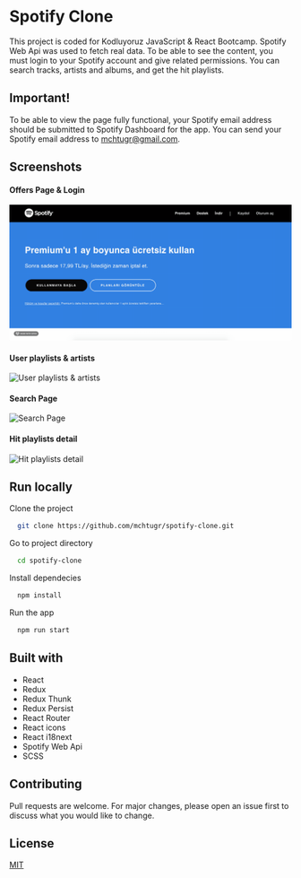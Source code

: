 # Spotify Clone

This project is coded for Kodluyoruz JavaScript & React Bootcamp.
Spotify Web Api was used to fetch real data.
To be able to see the content, you must login to your Spotify account and give related permissions.
You can search tracks, artists and albums, and get the hit playlists.

## Important!

To be able to view the page fully functional, your Spotify email address should be submitted to Spotify Dashboard for the app. You can send your Spotify email address to mchtugr@gmail.com.

## Screenshots

#### Offers Page & Login

![Offers Page & Login](ss/offers.gif)

#### User playlists & artists

![User playlists & artists](ss/collections.gif)

#### Search Page

![Search Page](ss/search.gif)

#### Hit playlists detail

![Hit playlists detail](ss/playlists.gif)

## Run locally

Clone the project

```bash
  git clone https://github.com/mchtugr/spotify-clone.git
```

Go to project directory

```bash
  cd spotify-clone
```

Install dependecies

```bash
  npm install
```

Run the app

```bash
  npm run start
```

## Built with

- React
- Redux
- Redux Thunk
- Redux Persist
- React Router
- React icons
- React i18next
- Spotify Web Api
- SCSS

## Contributing

Pull requests are welcome.
For major changes, please open an issue first to discuss what you would like to change.

## License

[MIT](https://choosealicense.com/licenses/mit/)
